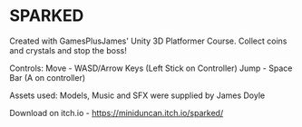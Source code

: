 # SPARKED

Created with GamesPlusJames' Unity 3D Platformer Course.
Collect coins and crystals and stop the boss!

Controls: 
Move - WASD/Arrow Keys (Left Stick on Controller)
Jump - Space Bar (A on controller)

Assets used:
Models, Music and SFX were supplied by James Doyle

Download on itch.io - https://miniduncan.itch.io/sparked/
